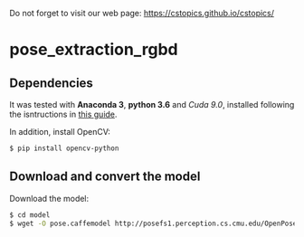 Do not forget to visit our web page: https://cstopics.github.io/cstopics/

# pose_extraction_rgbd

## Dependencies

It was tested with **Anaconda 3**, **python 3.6** and *Cuda 9.0*, installed following the isntructions in [this guide](https://cstopics.github.io/cstopics/vision/lectures/tensorflow_cuda).

In addition, install OpenCV:

``` bash
$ pip install opencv-python
```

## Download and convert the model

Download the model:

``` bash
$ cd model
$ wget -O pose.caffemodel http://posefs1.perception.cs.cmu.edu/OpenPose/models/pose/mpi/pose_iter_160000.caffemodel
```